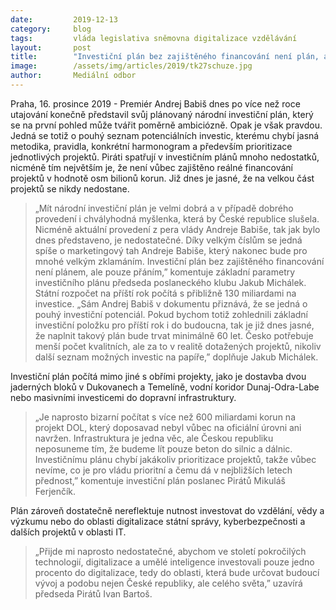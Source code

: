 ```yaml
---
date:         2019-12-13
category:     blog
tags:         vláda legislativa sněmovna digitalizace vzdělávání 
layout:       post
title:        "Investiční plán bez zajištěného financování není plán, ale pouze další marketingový tah premiéra Babiše"
image:        /assets/img/articles/2019/tk27schuze.jpg
author:       Mediální odbor
---
```



Praha, 16. prosince 2019 - Premiér Andrej Babiš dnes po více než roce utajování konečně představil svůj plánovaný národní investiční plán, který se na první pohled může tvářit poměrně ambiciózně. Opak je však pravdou. Jedná se totiž o pouhý seznam potenciálních investic, kterému chybí jasná metodika, pravidla, konkrétní harmonogram a především prioritizace jednotlivých projektů. Piráti spatřují v investičním plánů mnoho nedostatků, nicméně tím největším je, že není vůbec zajištěno reálné financování projektů v hodnotě osm bilionů korun. Již dnes je jasné, že na velkou část projektů se nikdy nedostane.   

> „Mít národní investiční plán je velmi dobrá a v případě dobrého provedení i chvályhodná myšlenka, která by České republice slušela. Nicméně aktuální provedení z pera vlády Andreje Babiše, tak jak bylo dnes představeno, je nedostatečné. Díky velkým číslům se jedná spíše o marketingový tah Andreje Babiše, který nakonec bude pro mnohé velkým zklamáním. Investiční plán bez zajištěného financování není plánem, ale pouze přáním,” komentuje základní parametry investičního plánu předseda poslaneckého klubu Jakub Michálek. Státní rozpočet na příští rok počítá s přibližně 130 miliardami na investice. „Sám Andrej Babiš v dokumentu přiznává, že se jedná o pouhý investiční potenciál. Pokud bychom totiž zohlednili základní investiční položku pro příští rok i do budoucna, tak je již dnes jasné, že naplnit takový plán bude trvat minimálně 60 let. Česko potřebuje menší počet kvalitních, ale za to v realitě dotažených projektů, nikoliv další seznam možných investic na papíře,” doplňuje Jakub Michálek.   

Investiční plán počítá mimo jiné s obřími projekty, jako je dostavba dvou jaderných bloků v Dukovanech a Temelíně, vodní koridor Dunaj-Odra-Labe nebo masivními investicemi do dopravní infrastruktury. 
> „Je naprosto bizarní počítat s více než 600 miliardami korun na projekt DOL, který doposavad nebyl vůbec na oficiální úrovni ani navržen. Infrastruktura je jedna věc, ale Českou republiku neposuneme tím, že budeme lít pouze beton do silnic a dálnic. Investičnímu plánu chybí jakákoliv prioritizace projektů, takže vůbec nevíme, co je pro vládu prioritní a čemu dá v nejbližších letech přednost,” komentuje investiční plán poslanec Pirátů Mikuláš Ferjenčík.   

Plán zároveň dostatečně nereflektuje nutnost investovat do vzdělání, vědy a výzkumu nebo do oblasti digitalizace státní správy, kyberbezpečnosti a dalších projektů v oblasti IT. 
> „Přijde mi naprosto nedostatečné, abychom ve století pokročilých technologií, digitalizace a umělé inteligence investovali pouze jedno procento do digitalizace, tedy do oblasti, která bude určovat budoucí vývoj a podobu nejen České republiky, ale celého světa,” uzavírá předseda Pirátů Ivan Bartoš.   
